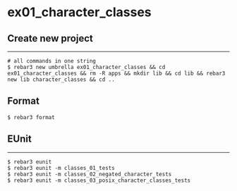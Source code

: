 ex01_character_classes
=====

## Create new project

----	
	
	# all commands in one string
	$ rebar3 new umbrella ex01_character_classes && cd ex01_character_classes && rm -R apps && mkdir lib && cd lib && rebar3 new lib character_classes && cd ..

## Format
	$ rebar3 format
	
## EUnit
-----
	$ rebar3 eunit
	$ rebar3 eunit -m classes_01_tests
	$ rebar3 eunit -m classes_02_negated_character_tests
	$ rebar3 eunit -m classes_03_posix_character_classes_tests
	
	